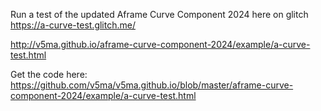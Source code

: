 Run a test of the updated Aframe Curve Component 2024 here on glitch https://a-curve-test.glitch.me/

http://v5ma.github.io/aframe-curve-component-2024/example/a-curve-test.html


Get the code here: https://github.com/v5ma/v5ma.github.io/blob/master/aframe-curve-component-2024/example/a-curve-test.html

